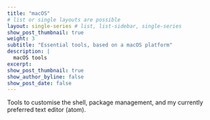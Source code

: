 ```yaml
---
title: "macOS"
# list or single layouts are possible
layout: single-series # list, list-sidebar, single-series
show_post_thumbnail: true
weight: 3
subtitle: "Essential tools, based on a macOS platform"
description: |
  macOS tools
excerpt: 
show_post_thumbnail: true
show_author_byline: false
show_post_date: false
---
```


Tools to customise the shell, package management, and my currently preferred text editor (atom).